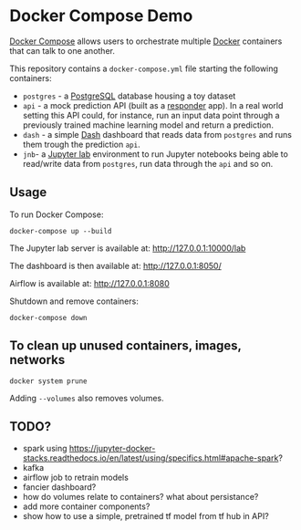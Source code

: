 # Docker Compose Demo

[Docker Compose](https://docs.docker.com/compose/) allows users to orchestrate multiple [Docker](https://www.docker.com/) containers that can talk to one another.

This repository contains a `docker-compose.yml` file starting the following containers:

- `postgres` - a [PostgreSQL](https://www.postgresql.org/) database housing a toy dataset
- `api` -  a mock prediction API (built as a [responder](https://python-responder.org/en/latest/) app). In a real world setting this API could, for instance, run an input data point through a previously trained machine learning model and return a prediction.
- `dash` - a simple [Dash](https://dash.plot.ly/) dashboard that reads data from `postgres` and runs them trough the prediction `api`.
- `jnb`- a [Jupyter lab](https://jupyterlab.readthedocs.io/en/stable/) environment to run Jupyter notebooks being able to read/write data from `postgres`, run data through the `api` and so on.

## Usage

To run Docker Compose:

```
docker-compose up --build
```

The Jupyter lab server is available at: http://127.0.0.1:10000/lab

The dashboard is then available at: http://127.0.0.1:8050/

Airflow is available at: http://127.0.0.1:8080

Shutdown and remove containers:

```
docker-compose down
```

## To clean up unused containers, images, networks

```
docker system prune
```

Adding `--volumes` also removes volumes.

## TODO?

- spark
 using https://jupyter-docker-stacks.readthedocs.io/en/latest/using/specifics.html#apache-spark?
- kafka
- airflow job to retrain models
- fancier dashboard?
- how do volumes relate to containers? what about persistance?
- add more container components?
- show how to use a simple, pretrained tf model from tf hub in API?

